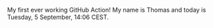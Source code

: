 My first ever working GitHub Action!
My name is Thomas and today is Tuesday, 5 September, 14:06 CEST. 
